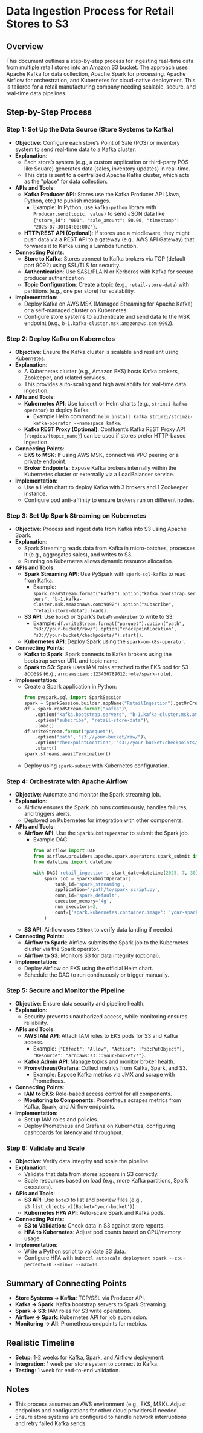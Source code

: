 # Data Ingestion Process for Retail Stores to S3

## Overview
This document outlines a step-by-step process for ingesting real-time data from multiple retail stores into an Amazon S3 bucket. The approach uses Apache Kafka for data collection, Apache Spark for processing, Apache Airflow for orchestration, and Kubernetes for cloud-native deployment. This is tailored for a retail manufacturing company needing scalable, secure, and real-time data pipelines.

## Step-by-Step Process

### Step 1: Set Up the Data Source (Store Systems to Kafka)
- **Objective**: Configure each store’s Point of Sale (POS) or inventory system to send real-time data to a Kafka cluster.
- **Explanation**: 
  - Each store’s system (e.g., a custom application or third-party POS like Square) generates data (sales, inventory updates) in real-time.
  - This data is sent to a centralized Apache Kafka cluster, which acts as the "place" for data collection.
- **APIs and Tools**:
  - **Kafka Producer API**: Stores use the Kafka Producer API (Java, Python, etc.) to publish messages.
    - Example: In Python, use `kafka-python` library with `Producer.send(topic, value)` to send JSON data like `{"store_id": "001", "sale_amount": 50.00, "timestamp": "2025-07-30T04:00:00Z"}`.
  - **HTTP/REST API (Optional)**: If stores use a middleware, they might push data via a REST API to a gateway (e.g., AWS API Gateway) that forwards it to Kafka using a Lambda function.
- **Connecting Points**:
  - **Store to Kafka**: Stores connect to Kafka brokers via TCP (default port 9092) using SSL/TLS for security.
  - **Authentication**: Use SASL/PLAIN or Kerberos with Kafka for secure producer authentication.
  - **Topic Configuration**: Create a topic (e.g., `retail-store-data`) with partitions (e.g., one per store) for scalability.
- **Implementation**:
  - Deploy Kafka on AWS MSK (Managed Streaming for Apache Kafka) or a self-managed cluster on Kubernetes.
  - Configure store systems to authenticate and send data to the MSK endpoint (e.g., `b-1.kafka-cluster.msk.amazonaws.com:9092`).

### Step 2: Deploy Kafka on Kubernetes
- **Objective**: Ensure the Kafka cluster is scalable and resilient using Kubernetes.
- **Explanation**: 
  - A Kubernetes cluster (e.g., Amazon EKS) hosts Kafka brokers, Zookeeper, and related services.
  - This provides auto-scaling and high availability for real-time data ingestion.
- **APIs and Tools**:
  - **Kubernetes API**: Use `kubectl` or Helm charts (e.g., `strimzi-kafka-operator`) to deploy Kafka.
    - Example Helm command: `helm install kafka strimzi/strimzi-kafka-operator --namespace kafka`.
  - **Kafka REST Proxy (Optional)**: Confluent’s Kafka REST Proxy API (`/topics/{topic_name}`) can be used if stores prefer HTTP-based ingestion.
- **Connecting Points**:
  - **EKS to MSK**: If using AWS MSK, connect via VPC peering or a private endpoint.
  - **Broker Endpoints**: Expose Kafka brokers internally within the Kubernetes cluster or externally via a LoadBalancer service.
- **Implementation**:
  - Use a Helm chart to deploy Kafka with 3 brokers and 1 Zookeeper instance.
  - Configure pod anti-affinity to ensure brokers run on different nodes.

### Step 3: Set Up Spark Streaming on Kubernetes
- **Objective**: Process and ingest data from Kafka into S3 using Apache Spark.
- **Explanation**: 
  - Spark Streaming reads data from Kafka in micro-batches, processes it (e.g., aggregates sales), and writes to S3.
  - Running on Kubernetes allows dynamic resource allocation.
- **APIs and Tools**:
  - **Spark Streaming API**: Use PySpark with `spark-sql-kafka` to read from Kafka.
    - Example: `spark.readStream.format("kafka").option("kafka.bootstrap.servers", "b-1.kafka-cluster.msk.amazonaws.com:9092").option("subscribe", "retail-store-data").load()`.
  - **S3 API**: Use `boto3` or Spark’s `DataFrameWriter` to write to S3.
    - Example: `df.writeStream.format("parquet").option("path", "s3://your-bucket/raw/").option("checkpointLocation", "s3://your-bucket/checkpoints/").start()`.
  - **Kubernetes API**: Deploy Spark using the `spark-on-k8s-operator`.
- **Connecting Points**:
  - **Kafka to Spark**: Spark connects to Kafka brokers using the bootstrap server URL and topic name.
  - **Spark to S3**: Spark uses IAM roles attached to the EKS pod for S3 access (e.g., `arn:aws:iam::123456789012:role/spark-role`).
- **Implementation**:
  - Create a Spark application in Python:
    ```python
    from pyspark.sql import SparkSession
    spark = SparkSession.builder.appName("RetailIngestion").getOrCreate()
    df = spark.readStream.format("kafka")\
        .option("kafka.bootstrap.servers", "b-1.kafka-cluster.msk.amazonaws.com:9092")\
        .option("subscribe", "retail-store-data")\
        .load()
    df.writeStream.format("parquet")\
        .option("path", "s3://your-bucket/raw/")\
        .option("checkpointLocation", "s3://your-bucket/checkpoints/")\
        .start()
    spark.streams.awaitTermination()
    ```
  - Deploy using `spark-submit` with Kubernetes configuration.

### Step 4: Orchestrate with Apache Airflow
- **Objective**: Automate and monitor the Spark streaming job.
- **Explanation**: 
  - Airflow ensures the Spark job runs continuously, handles failures, and triggers alerts.
  - Deployed on Kubernetes for integration with other components.
- **APIs and Tools**:
  - **Airflow API**: Use the `SparkSubmitOperator` to submit the Spark job.
    - Example DAG:
      ```python
      from airflow import DAG
      from airflow.providers.apache.spark.operators.spark_submit import SparkSubmitOperator
      from datetime import datetime

      with DAG('retail_ingestion', start_date=datetime(2025, 7, 30), schedule_interval=None) as dag:
          spark_job = SparkSubmitOperator(
              task_id='spark_streaming',
              application='/path/to/spark_script.py',
              conn_id='spark_default',
              executor_memory='4g',
              num_executors=2,
              conf={'spark.kubernetes.container.image': 'your-spark-image'}
          )
      ```
  - **S3 API**: Airflow uses `S3Hook` to verify data landing if needed.
- **Connecting Points**:
  - **Airflow to Spark**: Airflow submits the Spark job to the Kubernetes cluster via the Spark operator.
  - **Airflow to S3**: Monitors S3 for data integrity (optional).
- **Implementation**:
  - Deploy Airflow on EKS using the official Helm chart.
  - Schedule the DAG to run continuously or trigger manually.

### Step 5: Secure and Monitor the Pipeline
- **Objective**: Ensure data security and pipeline health.
- **Explanation**: 
  - Security prevents unauthorized access, while monitoring ensures reliability.
- **APIs and Tools**:
  - **AWS IAM API**: Attach IAM roles to EKS pods for S3 and Kafka access.
    - Example: `{"Effect": "Allow", "Action": ["s3:PutObject"], "Resource": "arn:aws:s3:::your-bucket/*"}`.
  - **Kafka Admin API**: Manage topics and monitor broker health.
  - **Prometheus/Grafana**: Collect metrics from Kafka, Spark, and S3.
    - Example: Expose Kafka metrics via JMX and scrape with Prometheus.
- **Connecting Points**:
  - **IAM to EKS**: Role-based access control for all components.
  - **Monitoring to Components**: Prometheus scrapes metrics from Kafka, Spark, and Airflow endpoints.
- **Implementation**:
  - Set up IAM roles and policies.
  - Deploy Prometheus and Grafana on Kubernetes, configuring dashboards for latency and throughput.

### Step 6: Validate and Scale
- **Objective**: Verify data integrity and scale the pipeline.
- **Explanation**: 
  - Validate that data from stores appears in S3 correctly.
  - Scale resources based on load (e.g., more Kafka partitions, Spark executors).
- **APIs and Tools**:
  - **S3 API**: Use `boto3` to list and preview files (e.g., `s3.list_objects_v2(Bucket='your-bucket')`).
  - **Kubernetes HPA API**: Auto-scale Spark and Kafka pods.
- **Connecting Points**:
  - **S3 to Validation**: Check data in S3 against store reports.
  - **HPA to Kubernetes**: Adjust pod counts based on CPU/memory usage.
- **Implementation**:
  - Write a Python script to validate S3 data.
  - Configure HPA with `kubectl autoscale deployment spark --cpu-percent=70 --min=2 --max=10`.

## Summary of Connecting Points
- **Store Systems → Kafka**: TCP/SSL via Producer API.
- **Kafka → Spark**: Kafka bootstrap servers to Spark Streaming.
- **Spark → S3**: IAM roles for S3 write operations.
- **Airflow → Spark**: Kubernetes API for job submission.
- **Monitoring → All**: Prometheus endpoints for metrics.

## Realistic Timeline
- **Setup**: 1-2 weeks for Kafka, Spark, and Airflow deployment.
- **Integration**: 1 week per store system to connect to Kafka.
- **Testing**: 1 week for end-to-end validation.

## Notes
- This process assumes an AWS environment (e.g., EKS, MSK). Adjust endpoints and configurations for other cloud providers if needed.
- Ensure store systems are configured to handle network interruptions and retry failed Kafka sends.